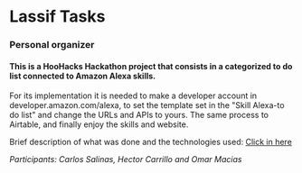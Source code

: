 # Lassif Tasks
### Personal organizer

#### This is a HooHacks Hackathon project that consists in a categorized to do list connected to Amazon Alexa skills.

For its implementation it is needed to make a developer account in developer.amazon.com/alexa, to set the template set in the "Skill Alexa-to do list" and change the URLs and APIs to yours.
The same process to Airtable, and finally enjoy the skills and website.

Brief description of what was done and the technologies used:
<a target="_blank" href="https://youtu.be/IrcjoI5Ysa0">Click in here</a>

*Participants: Carlos Salinas, Hector Carrillo and Omar Macias*
